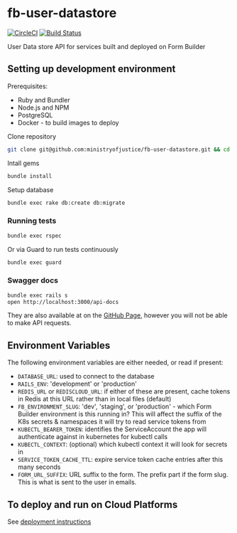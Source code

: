 # fb-user-datastore
[![CircleCI](https://circleci.com/gh/ministryofjustice/fb-user-datastore/tree/master.svg?style=svg)](https://circleci.com/gh/ministryofjustice/fb-user-datastore/tree/master)
[![Build Status](https://travis-ci.org/ministryofjustice/fb-user-datastore.svg?branch=master)](https://travis-ci.org/ministryofjustice/fb-user-datastore)

User Data store API for services built and deployed on Form Builder

## Setting up development environment

Prerequisites:

- Ruby and Bundler
- Node.js and NPM
- PostgreSQL
- Docker - to build images to deploy

Clone repository
```sh
git clone git@github.com:ministryofjustice/fb-user-datastore.git && cd fb-user-datastore.git
```

Intall gems
```sh
bundle install
```

Setup database
```sh
bundle exec rake db:create db:migrate
```

### Running tests

```sh
bundle exec rspec
```

Or via Guard to run tests continuously
```sh
bundle exec guard
```

### Swagger docs

```sh
bundle exec rails s
open http://localhost:3000/api-docs
```

They are also available at on the [GitHub Page](https://ministryofjustice.github.io/fb-user-datastore), however you will not be able to make API requests.

## Environment Variables

The following environment variables are either needed, or read if present:

* `DATABASE_URL`: used to connect to the database
* `RAILS_ENV`: 'development' or 'production'
* `REDIS_URL` or `REDISCLOUD_URL`: if either of these are present, cache tokens in
  Redis at this URL rather than in local files (default)
* `FB_ENVIRONMENT_SLUG`: 'dev', 'staging', or 'production' - which Form Builder
  environment is this running in? This will affect the suffix of the K8s
  secrets & namespaces it will try to read service tokens from
* `KUBECTL_BEARER_TOKEN`: identifies the ServiceAccount the app will authenticate
  against in kubernetes for kubectl calls
* `KUBECTL_CONTEXT`: (optional) which kubectl context it will look for secrets in
* `SERVICE_TOKEN_CACHE_TTL`: expire service token cache entries after this many
  seconds
* `FORM_URL_SUFFIX`: URL suffix to the form. The prefix part if the form slug.
  This is what is sent to the user in emails.

## To deploy and run on Cloud Platforms

See [deployment instructions](DEPLOY.md)
